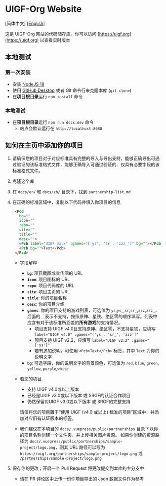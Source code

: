 # UIGF-Org Website

[简体中文] [[English]](./README-EN.md)

这是 UIGF-Org 网站的代码储存库。你可以访问 [https://uigf.org](https://uigf.org) 以查看实时版本

## 本地测试

### 第一次安装

- 安装 [NodeJS 18](https://nodejs.org/en/download/)
- 使用 [GitHub Desktop](https://desktop.github.com/) 或者 Git 命令行来克隆本库 (`git clone`)
- 在**项目根目录**运行 `npm install` 命令

### 本地测试

- 在**项目根目录**运行 `npm run docs:dev` 命令
  - 站点会默认运行在 `http://localhost:8080` 

## 如何在主页中添加你的项目

1. 请确保您的项目对于对应标准具有完整的导入与导出支持，能够正确导出可通过验证的该标准格式文件，能够正确导入可通过验证的、仅具有必要字段的该标准格式文件。

2. 克隆这个库

3. 在 `docs/en/` 和 `docs/zh/` 目录下，找到 `partnership-list.md`

4. 在正确的标准区域中，复制以下代码并填入你项目的信息

   ```html
    <Pcd
      bg=""
      icon=""
      repo=""
      site=""
      title=""
      desc="">
      <Pcb label="UIGF vx.x" :games="['ys', 'sr', 'zzz_']" bg=""></Pcb>
      <Pcb bg="">Text</Pcb>
    </Pcd>
   ```

   - 字段解释
     - **`bg`**: 项目截图或宣传图的 URL
     - **`icon`**: 项目图标的 URL
     - **`repo`**: 项目代码库的 URL
     - **`site`**: 项目主页的 URL
     - **`title`**: 你的项目名称
     - **`desc`**: 你的项目介绍
     - **`games`**: 你的项目支持的游戏列表，可选值为 `ys`,`ys_`,`sr`,`sr_`,`zzz`,`zzz_`，后面的 `_` 表示不支持，按照原神、星铁、绝区零的顺序填写。列表中应含有对于该标准所涵盖的**所有游戏**的支持情况。
       - 项目支持 UIGF v4.0且支持原神、绝区零，不支持星铁，应填写 `label="UIGF v4.0" :games="['ys', 'sr_', 'zzz']"`
       - 项目支持 UIGF v2.2，应填写 `label="UIGF v2.2" :games="['ys']"`
       - 若有追加说明，可使用 `<Pcb>Text</Pcb>` 标签，其中 `Text` 为你的说明文字
     - **`bg`**: 可选字段，你的说明文字的背景颜色，可选值为 `red`, `blue`, `green`, `yellow`, `purple`,`white`
     
   - 若您的项目
      - 支持 UIGF v4.0或以上版本
      - 已经是UIGF v3.0或以下版本 或 SRGF的认证合作项目
      - 仍然保留对UIGF v3.0或以下版本 或 SRGF的完整支持

      请仅将您的项目置于“使用 UIGF (v4.0 或以上) 标准的项目”区域中，并添加对应旧有认证版本的<Pcb>标签。
   - 我们建议在本项目的 `docs/.vuepress/public/partnerships` 目录下以你的项目名称创建一个文件夹，并上传相关图片资源。 如果你创建的资源路径为 `docs/.vuepress/public/partnerships/sample-project/logo.png`，则其 URL 路径可以写为`https://uigf.org/partnerships/sample-project/logo.png` 或 `/partnerships/sample-project/logo.png`

5. 保存你的更改；开启一个 Pull Request 将更改提交到本库的主分支中

   - 请在 PR 评论区中上传一份你项目导出的 Json 数据文件作为参考

